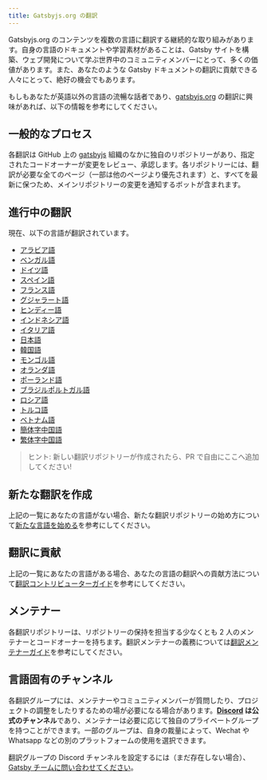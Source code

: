 ```yaml
---
title: Gatsbyjs.org の翻訳
---
```


Gatsbyjs.org のコンテンツを複数の言語に翻訳する継続的な取り組みがあります。自身の言語のドキュメントや学習素材があることは、Gatsby サイトを構築、ウェブ開発について学ぶ世界中のコミュニティメンバーにとって、多くの価値があります。また、あなたのような Gatsby ドキュメントの翻訳に貢献できる人々にとって、絶好の機会でもあります。

もしもあなたが英語以外の言語の流暢な話者であり、[gatsbyjs.org](https://gatsbyjs.org) の翻訳に興味があれば、以下の情報を参考にしてください。

## 一般的なプロセス

各翻訳は GitHub 上の [gatsbyjs](https://github.com/gatsbyjs/) 組織のなかに独自のリポジトリーがあり、指定されたコードオーナーが変更をレビュー、承認します。各リポジトリーには、翻訳が必要な全てのページ（一部は他のページより優先されます）と、すべてを最新に保つため、メインリポジトリーの変更を通知するボットが含まれます。

## 進行中の翻訳

現在、以下の言語が翻訳されています。

- [アラビア語](https://github.com/gatsbyjs/gatsby-ar)
- [ベンガル語](https://github.com/gatsbyjs/gatsby-bn)
- [ドイツ語](https://github.com/gatsbyjs/gatsby-de)
- [スペイン語](https://github.com/gatsbyjs/gatsby-es)
- [フランス語](https://github.com/gatsbyjs/gatsby-fr)
- [グジャラート語](https://github.com/gatsbyjs/gatsby-gu)
- [ヒンディー語](https://github.com/gatsbyjs/gatsby-hi)
- [インドネシア語](https://github.com/gatsbyjs/gatsby-id)
- [イタリア語](https://github.com/gatsbyjs/gatsby-it)
- [日本語](https://github.com/gatsbyjs/gatsby-ja)
- [韓国語](https://github.com/gatsbyjs/gatsby-ko)
- [モンゴル語](https://github.com/gatsbyjs/gatsby-mn)
- [オランダ語](https://github.com/gatsbyjs/gatsby-nl)
- [ポーランド語](https://github.com/gatsbyjs/gatsby-pl)
- [ブラジルポルトガル語](https://github.com/gatsbyjs/gatsby-pt-BR)
- [ロシア語](https://github.com/gatsbyjs/gatsby-ru)
- [トルコ語](https://github.com/gatsbyjs/gatsby-tr)
- [ベトナム語](https://github.com/gatsbyjs/gatsby-vi)
- [簡体字中国語](https://github.com/gatsbyjs/gatsby-zh-Hans)
- [繁体字中国語](https://github.com/gatsbyjs/gatsby-zh-Hant)

> ヒント: 新しい翻訳リポジトリーが作成されたら、PR で自由にここへ追加してください!

## 新たな翻訳を作成

上記の一覧にあなたの言語がない場合、新たな翻訳リポジトリーの始め方について[新たな言語を始める](/contributing/translation/new-translations/)を参考にしてください。

## 翻訳に貢献

上記の一覧にあなたの言語がある場合、あなたの言語の翻訳への貢献方法について[翻訳コントリビューターガイド](/contributing/translation/translators/)を参考にしてください。

## メンテナー

各翻訳リポジトリーは、リポジトリーの保持を担当する少なくとも 2 人のメンテナーとコードオーナーを持ちます。翻訳メンテナーの義務については[翻訳メンテナーガイド](/contributing/translation/maintainers/)を参考にしてください。

## 言語固有のチャンネル

各翻訳グループには、メンテナーやコミュニティメンバーが質問したり、プロジェクトの調整をしたりするための場が必要になる場合があります。**[Discord](https://gatsby.dev/discord) は公式のチャンネル**であり、メンテナーは必要に応じて独自のプライベートグループを持つことができます。一部のグループは、自身の裁量によって、Wechat や Whatsapp などの別のプラットフォームの使用を選択できます。

翻訳グループの Discord チャンネルを設定するには（まだ存在しない場合）、[Gatsby チームに問い合わせてください](/contributing/how-to-contribute/#not-sure-how-to-start-contributing)。
